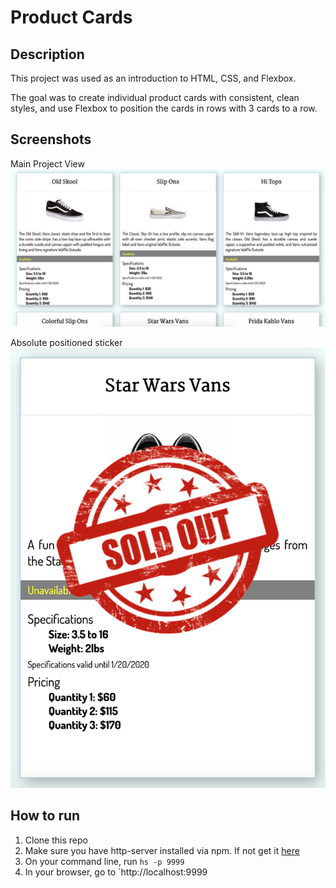 # Product Cards


## Description
This project was used as an introduction to HTML, CSS, and Flexbox. 

The goal was to create individual product cards with consistent, clean styles, and use Flexbox to position the cards in rows with 3 cards to a row. 

## Screenshots
Main Project View
![main project view](./screenshots/main-view.png)

Absolute positioned sticker
![sold out product](./screenshots/sold-out-product.png)

## How to run
1. Clone this repo
1. Make sure you have http-server installed via npm. If not get it [here](https://www.npmjs.com/package/http-server)
1. On your command line, run `hs -p 9999`
1. In your browser, go to `http://localhost:9999